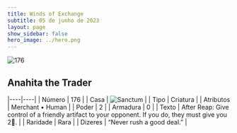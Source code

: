 ```yaml
---
title: Winds of Exchange
subtitle: 05 de junho de 2023
layout: page
show_sidebar: false
hero_image: ../hero.png
---
```


![176](https://mastervault-storage-prod.s3.amazonaws.com/media/card_front/en/600_176_4f71b1d80f45_en.png)


## Anahita the Trader

|----|----|
| Número | 176 |
| Casa | ![Sanctum](https://archonarcana.com/images/thumb/c/c7/Sanctum.png/22px-Sanctum.png "Santuário") |
| Tipo | Criatura |
| Atributos | Merchant • Human |
| Poder | 2 |
| Armadura | 0 |
| Texto | After Reap: Give control of a friendly artifact to your opponent. If you do, they must give you 2.  |
| Raridade | Rara |
| Dizeres | “Never rush a good deal.” |
